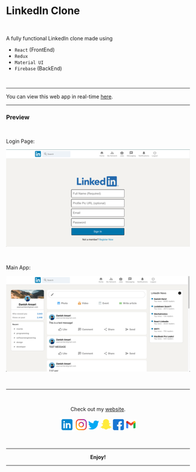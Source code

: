 # LinkedIn Clone 

<br>

A fully functional LinkedIn clone made using

* `React` (FrontEnd)
* `Redux`
* `Material UI`
* `Firebase` (BackEnd)

<br>

---
You can view this web app in real-time [here](https://linkedin-clone-667e9.web.app/). 

---

### Preview
<br>

Login Page: 
<p align="center">
  <img src="./src/Resources/LoginPage.png" width="550px" title="Login Page">
</p>

<br>

Main App: 
<p align="center">
  <img src="./src/Resources/main.png" width="550px" title="Main Page">
</p>

<br>

---

<br>
<p align="center">
Check out my <a href="https://danishansari.dev/">website</a>.
</p>

<p align="center">
<a href="https://www.linkedin.com/in/dan7sh/" target="_blank" rel="noopener noreferrer"><img align="center" src="./src/Resources/icons/r_linkedin.png" alt="Danish's Linkedin" height="40" width="40" /></a>
<a href="https://www.instagram.com/dan7sh_/" target="_blank" rel="noopener noreferrer"><img align="center" src="./src/Resources/icons/r_instagram.png" alt="Danish's Instagram" height="30" width="30"/></a>
<a href="https://twitter.com/dan7sh_" target="_blank" rel="noopener noreferrer"><img align="center" src="./src/Resources/icons/r_twitter.png" alt="Danish's Twitter" height="30" width="30"/></a>
<a href="https://www.snapchat.com/add/dan4sh" target="_blank" rel="noopener noreferrer"><img align="center" src="./src/Resources/icons/r_snapchat.png" alt="Danish's Snapchat" height="30" width="30"/></a>
<a href="https://www.facebook.com/dan7sh/" target="_blank" rel="noopener noreferrer"><img align="center" src="./src/Resources/icons/r_facebook.png" alt="Danish's Facebook" height="30" width="30"/></a>
<a href="mailto: aaansaridan@gmail.com" target="_blank" rel="noopener noreferrer"><img align="center" src="./src/Resources/icons/r_gmail.png" alt="Danish's Email" height="30" width="30"/></a>
</p>
<br>

---
<p align="center">
<b>Enjoy!</b>
</p>

---